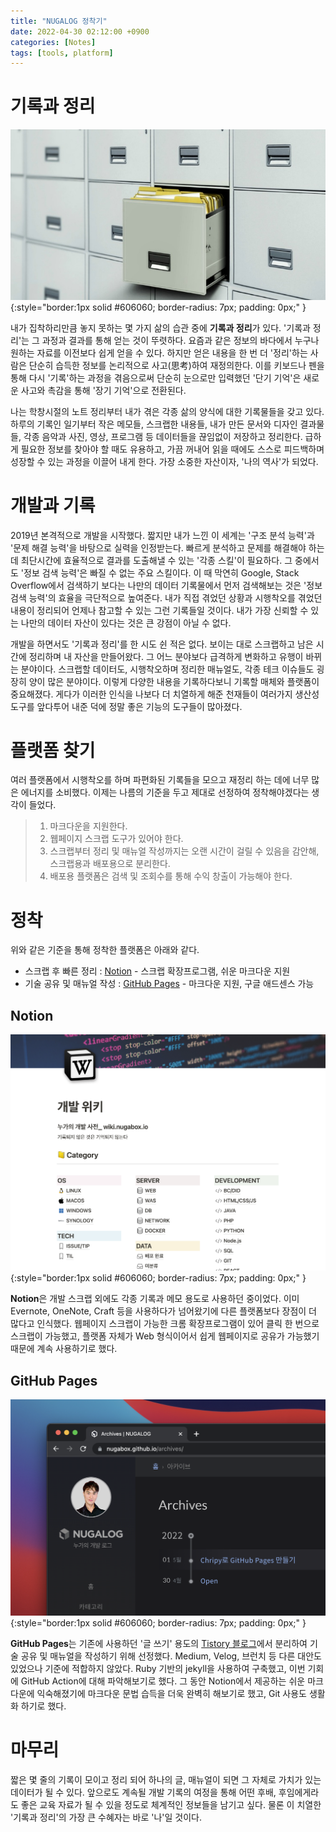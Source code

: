 ```yaml
---
title: "NUGALOG 정착기"
date: 2022-04-30 02:12:00 +0900
categories: [Notes]
tags: [tools, platform]
---
```


# 기록과 정리
![files](/assets/img/post/2022-04-30/files.jpeg){:style="border:1px solid #606060; border-radius: 7px; padding: 0px;" }

내가 집착하리만큼 놓지 못하는 몇 가지 삶의 습관 중에 **기록과 정리**가 있다. '기록과 정리'는 그 과정과 결과를 통해 얻는 것이 뚜렷하다. 요즘과 같은 정보의 바다에서 누구나 원하는 자료를 이전보다 쉽게 얻을 수 있다. 하지만 얻은 내용을 한 번 더 '정리'하는 사람은 단순히 습득한 정보를 논리적으로 사고(思考)하여 재정의한다. 이를 키보드나 펜을 통해 다시 '기록'하는 과정을 겪음으로써 단순히 눈으로만 입력했던 '단기 기억'은 새로운 사고와 촉감을 통해 '장기 기억'으로 전환된다.

나는 학창시절의 노트 정리부터 내가 겪은 각종 삶의 양식에 대한 기록물들을 갖고 있다. 하루의 기록인 일기부터 작은 메모들, 스크랩한 내용들, 내가 만든 문서와 디자인 결과물들, 각종 음악과 사진, 영상, 프로그램 등 데이터들을 끊임없이 저장하고 정리한다. 급하게 필요한 정보를 찾아야 할 때도 유용하고, 가끔 꺼내어 읽을 때에도 스스로 피드백하며 성장할 수 있는 과정을 이끌어 내게 한다. 가장 소중한 자산이자, '나의 역사'가 되었다.

# 개발과 기록
2019년 본격적으로 개발을 시작했다. 짧지만 내가 느낀 이 세계는 '구조 분석 능력'과 '문제 해결 능력'을 바탕으로 실력을 인정받는다. 빠르게 분석하고 문제를 해결해야 하는데 최단시간에 효율적으로 결과를 도출해낼 수 있는 '각종 스킬'이 필요하다. 그 중에서도 '정보 검색 능력'은 빠질 수 없는 주요 스킬이다. 이 때 막연히 Google, Stack Overflow에서 검색하기 보다는 나만의 데이터 기록물에서 먼저 검색해보는 것은 '정보 검색 능력'의 효율을 극단적으로 높여준다. 내가 직접 겪었던 상황과 시행착오를 겪었던 내용이 정리되어 언제나 참고할 수 있는 그런 기록들일 것이다. 내가 가장 신뢰할 수 있는 나만의 데이터 자산이 있다는 것은 큰 강점이 아닐 수 없다.

개발을 하면서도 '기록과 정리'를 한 시도 쉰 적은 없다. 보이는 대로 스크랩하고 남은 시간에 정리하며 내 자산을 만들어왔다. 그 어느 분야보다 급격하게 변화하고 유행이 바뀌는 분야이다. 스크랩할 데이터도, 시행착오하며 정리한 매뉴얼도, 각종 테크 이슈들도 굉장히 양이 많은 분야이다. 이렇게 다양한 내용을 기록하다보니 기록할 매체와 플랫폼이 중요해졌다. 게다가 이러한 인식을 나보다 더 치열하게 해준 천재들이 여러가지 생산성 도구를 앞다투어 내준 덕에 정말 좋은 기능의 도구들이 많아졌다.

# 플랫폼 찾기
여러 플랫폼에서 시행착오를 하며 파편화된 기록들을 모으고 재정리 하는 데에 너무 많은 에너지를 소비했다. 이제는 나름의 기준을 두고 제대로 선정하여 정착해야겠다는 생각이 들었다.
> 1. 마크다운을 지원한다.
> 2. 웹페이지 스크랩 도구가 있어야 한다.
> 3. 스크랩부터 정리 및 매뉴얼 작성까지는 오랜 시간이 걸릴 수 있음을 감안해, 스크랩용과 배포용으로 분리한다.
> 4. 배포용 플랫폼은 검색 및 조회수를 통해 수익 창출이 가능해야 한다.

# 정착
위와 같은 기준을 통해 정착한 플랫폼은 아래와 같다.
- 스크랩 후 빠른 정리 : [Notion](https://wiki.nugabox.io) - 스크랩 확장프로그램, 쉬운 마크다운 지원
- 기술 공유 및 매뉴얼 작성 : [GitHub Pages](https://nugabox.github.io) - 마크다운 지원, 구글 애드센스 가능

## Notion
![notion](/assets/img/post/2022-04-30/notion.png){:style="border:1px solid #606060; border-radius: 7px; padding: 0px;" }

**Notion**은 개발 스크랩 외에도 각종 기록과 메모 용도로 사용하던 중이었다. 이미 Evernote, OneNote, Craft 등을 사용하다가 넘어왔기에 다른 플랫폼보다 장점이 더 많다고 인식했다. 웹페이지 스크랩이 가능한 크롬 확장프로그램이 있어 클릭 한 번으로 스크랩이 가능했고, 플랫폼 자체가 Web 형식이어서 쉽게 웹페이지로 공유가 가능했기 때문에 계속 사용하기로 했다.

## GitHub Pages
![github_pages](/assets/img/post/2022-04-30/github_pages.png){:style="border:1px solid #606060; border-radius: 7px; padding: 0px;" }

**GitHub Pages**는 기존에 사용하던 '글 쓰기' 용도의 [Tistory 블로그](https://blog.nugabox.com)에서 분리하여 기술 공유 및 매뉴얼을 작성하기 위해 선정했다. Medium, Velog, 브런치 등 다른 대안도 있었으나 기준에 적합하지 않았다. Ruby 기반의 jekyll을 사용하여 구축했고, 이번 기회에 GitHub Action에 대해 파악해보기로 했다. 그 동안 Notion에서 제공하는 쉬운 마크다운에 익숙해졌기에 마크다운 문법 습득을 더욱 완벽히 해보기로 했고, Git 사용도 생활화 하기로 했다.

# 마무리
짧은 몇 줄의 기록이 모이고 정리 되어 하나의 글, 매뉴얼이 되면 그 자체로 가치가 있는 데이터가 될 수 있다. 앞으로도 계속될 개발 기록의 여정을 통해 어떤 후배, 후임에게라도 좋은 교육 자료가 될 수 있을 정도로 체계적인 정보들을 남기고 싶다. 물론 이 치열한 '기록과 정리'의 가장 큰 수혜자는 바로 '나'일 것이다.
